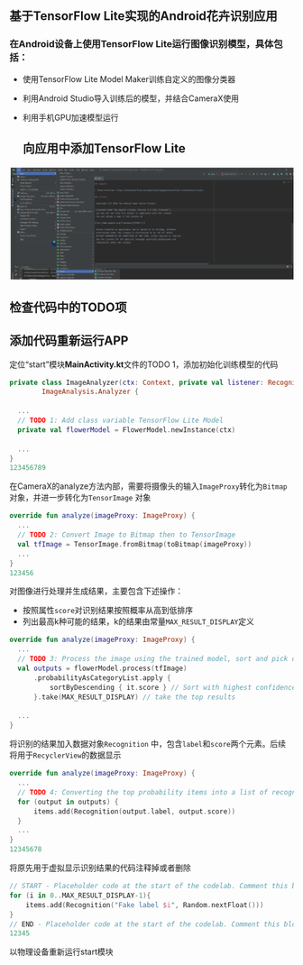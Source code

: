 ## 基于TensorFlow Lite实现的Android花卉识别应用

### 在Android设备上使用TensorFlow Lite运行图像识别模型，具体包括：

- 使用TensorFlow Lite Model Maker训练自定义的图像分类器

- 利用Android Studio导入训练后的模型，并结合CameraX使用

- 利用手机GPU加速模型运行

  ## 向应用中添加TensorFlow Lite

![](./t4.assets/image-t4_1.png)



## 检查代码中的TODO项

## 添加代码重新运行APP

定位“start”模块**MainActivity.kt**文件的TODO 1，添加初始化训练模型的代码

```kotlin
private class ImageAnalyzer(ctx: Context, private val listener: RecognitionListener) :
        ImageAnalysis.Analyzer {

  ...
  // TODO 1: Add class variable TensorFlow Lite Model
  private val flowerModel = FlowerModel.newInstance(ctx)

  ...
}
123456789
```

在CameraX的analyze方法内部，需要将摄像头的输入`ImageProxy`转化为`Bitmap`对象，并进一步转化为`TensorImage` 对象

```kotlin
override fun analyze(imageProxy: ImageProxy) {
  ...
  // TODO 2: Convert Image to Bitmap then to TensorImage
  val tfImage = TensorImage.fromBitmap(toBitmap(imageProxy))
  ...
}
123456
```

对图像进行处理并生成结果，主要包含下述操作：

- 按照属性`score`对识别结果按照概率从高到低排序
- 列出最高k种可能的结果，k的结果由常量`MAX_RESULT_DISPLAY`定义

```kotlin
override fun analyze(imageProxy: ImageProxy) {
  ...
  // TODO 3: Process the image using the trained model, sort and pick out the top results
  val outputs = flowerModel.process(tfImage)
      .probabilityAsCategoryList.apply {
          sortByDescending { it.score } // Sort with highest confidence first
      }.take(MAX_RESULT_DISPLAY) // take the top results

  ...
}
```

将识别的结果加入数据对象`Recognition` 中，包含`label`和`score`两个元素。后续将用于`RecyclerView`的数据显示

```kotlin
override fun analyze(imageProxy: ImageProxy) {
  ...
  // TODO 4: Converting the top probability items into a list of recognitions
  for (output in outputs) {
      items.add(Recognition(output.label, output.score))
  }
  ...
}
12345678
```

将原先用于虚拟显示识别结果的代码注释掉或者删除

```kotlin
// START - Placeholder code at the start of the codelab. Comment this block of code out.
for (i in 0..MAX_RESULT_DISPLAY-1){
    items.add(Recognition("Fake label $i", Random.nextFloat()))
}
// END - Placeholder code at the start of the codelab. Comment this block of code out.
12345
```

以物理设备重新运行start模块
